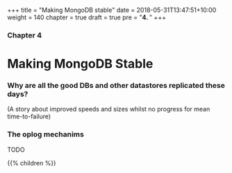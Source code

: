 +++
title = "Making MongoDB stable"
date = 2018-05-31T13:47:51+10:00
weight = 140
chapter = true
draft = true
pre = "<b>4. </b>"
+++

### Chapter 4

# Making MongoDB Stable

### Why are all the good DBs and other datastores replicated these days? 

(A story about improved speeds and sizes whilst no progress for mean time-to-failure)

### The oplog mechanims

TODO

{{% children  %}}
